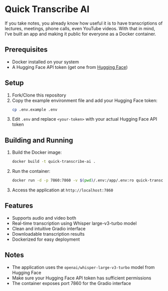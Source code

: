 # Quick Transcribe AI

 If you take notes, you already know how useful it is to have transcriptions of lectures, meetings, phone calls, even YouTube videos. With that in mind, I’ve built an app and making it public for everyone as a Docker container.


## Prerequisites

- Docker installed on your system
- A Hugging Face API token (get one from [Hugging Face](https://huggingface.co/settings/tokens))

## Setup

1. Fork/Clone this repository
2. Copy the example environment file and add your Hugging Face token:
   ```bash
   cp .env.example .env
   ```
3. Edit `.env` and replace `<your-token>` with your actual Hugging Face API token

## Building and Running

1. Build the Docker image:
   ```bash
   docker build -t quick-transcribe-ai .
   ```

2. Run the container:
   ```bash
   docker run -d -p 7860:7860 -v $(pwd)/.env:/app/.env:ro quick-transcribe-ai
   ```

3. Access the application at `http://localhost:7860`

## Features

- Supports audio and video both
- Real-time transcription using Whisper large-v3-turbo model
- Clean and intuitive Gradio interface
- Downloadable transcription results
- Dockerized for easy deployment

## Notes

- The application uses the `openai/whisper-large-v3-turbo` model from Hugging Face
- Make sure your Hugging Face API token has sufficient permissions
- The container exposes port 7860 for the Gradio interface 
